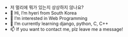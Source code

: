 - 저 멀리에 뭐가 있는지 상상하지 않나요? 
- 👋 Hi, I’m hyeri from South Korea
- 👀 I’m interested in Web Programming
- 🌱 I’m currently learning django, python, C, C++
- 📫 If you want to contact me, plz leave me a message!

<!---
autumndr3ams/autumndr3ams is a ✨ special ✨ repository because its `README.md` (this file) appears on your GitHub profile.
You can click the Preview link to take a look at your changes.
--->
